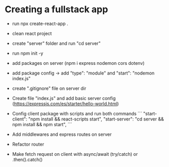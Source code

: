 # Creating a fullstack app

- run npx create-react-app . <!-- Create react app on root  -->

- clean react project

- create "server" folder and run "cd server"

- run npm init -y <!-- Create node package -->

- add packages on server (npm i express nodemon cors dotenv) <!-- Packages for server -->

- add package config -> add "type": "module" and "start": "nodemon index.js" <!-- Easy import -->

- create ".gitignore" file on server dir

- Create file "index.js" and add basic server config
  (https://expressjs.com/es/starter/hello-world.html)

- Config client package with scripts and run both commands
  ´´´
  "start-client": "npm install && react-scripts start",
  "start-server": "cd server && npm install && npm start",
  ´´´ <!-- Easy way to run front and back  -->

- Add middlewares and express routes on server

- Refactor router

- Make fetch request on client with async/await (try/catch) or .then().catch()
